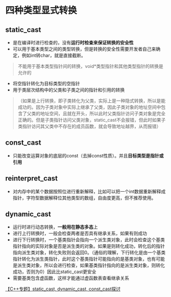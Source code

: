 # 四种类型显式转换

## static_cast
- 是在编译时进行检查的，没有**运行时检查来保证转换的安全性**
- 可以用于基本类型之间的类型转换，但是转换的安全性需要开发者自己来确定，例如int转char，就是直接截断。
> 不能用于基本类型指针间的转换，void*类型指针和其他类型指针的转换是允许的
- 将空指针转化为目标类型的空指针
- 用于类层次结构中的父类和子类之间的指针和引用的转换
>（如果是上行转换，即子类转化为父类，实际上是一种隐式转换，所以是能成功的。因为子类对象中实际上继承了父类，因此子类对象的地址空间中包含了父类的地址空间，且就在开头，所以此时父类指针访问子类对象是完全正确的。但是子类指针访问父类对象，static_cast不会报错，但此时如果子类指针访问其父类中不存在的成员函数，就会导致地址越界，从而报错）

## const_cast
- 只能改变运算对象的底层的const（去掉const性质）。并且**目标类型是指针或引用**

## reinterpret_cast
- 对内存中的某个数据按照位进行重新解释，比如可以把一个int数据重新解释成指针，字符型数据解释位其他类型的数组，自由度更高，但不推荐使用。

## dynamic_cast
- 运行时进行动态转换，**一般用在静态多态**上
- 进行上行转换时，一般会检查两者是否具有继承关系，如果有则成功
- 进行下行转换时，一个基类指针会指向一个派生类对象，此时会检查这个基类指针指向的实际对象是否是派生类的对象。如果是则转化成功，转化后的指针指向派生类对象，转化失败则会返回0。（通俗的理解，下行转化是由一个基类指针转化为派生类指针，此时这个基类指针可能指向的是基类对象，也有可能是派生类对象，所以会进行检查，如果基类指针指向的是派生类对象，则转化成功，否则为0）因此比static_cast更安全
- 需要基类包含虚函数，这样才能通过虚函数表查看继承关系

[【C++专题】static_cast, dynamic_cast, const_cast探讨](https://www.cnblogs.com/chio/archive/2007/07/18/822389.html)